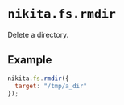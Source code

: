 
# `nikita.fs.rmdir`

Delete a directory.

## Example

```js
nikita.fs.rmdir({
  target: "/tmp/a_dir"
});
```
